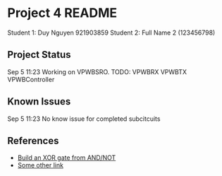 # Project 4 README

Student 1: Duy Nguyen 921903859
Student 2: Full Name 2 (123456798)

## Project Status
Sep 5 11:23 Working on VPWBSRO. TODO: VPWBRX VPWBTX VPWBController

## Known Issues
Sep 5 11:23 No know issue for completed subcitcuits

## References
* [Build an XOR gate from AND/NOT](https://electronics.stackexchange.com/questions/487529/build-an-xor-gate-from-and-not)
* [Some other link](https://stackoverflow.com)

